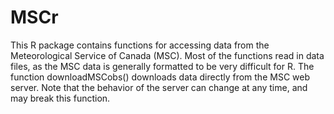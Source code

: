 # MSCr
This R package contains functions for accessing data from the Meteorological Service of Canada (MSC). Most of the functions read in data files, as the MSC data is generally formatted to be very difficult for R. The function downloadMSCobs() downloads data directly from the MSC web server. Note that the behavior of the server can change at any time, and may break this function.
